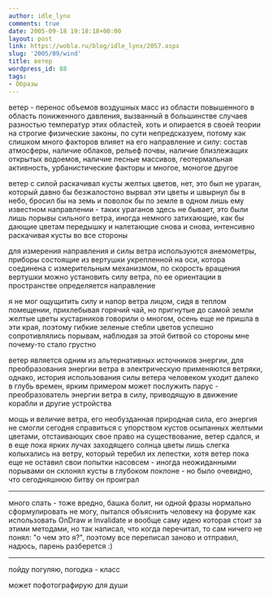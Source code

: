 ```yaml
---
author: idle_lynx
comments: true
date: 2005-09-18 19:18:18+00:00
layout: post
link: https://wobla.ru/blog/idle_lynx/2057.aspx
slug: '2005/09/wind'
title: ветер
wordpress_id: 88
tags:
- Образы
---
```


ветер - перенос объемов воздушных масс из области повышенного в область пониженного давления, вызванный в большинстве случаев разностью температур этих областей, хоть и опирается в своей теории на строгие физические законы, по сути непредсказуем, потому как слишком много факторов влияет на его направление и силу: состав атмосферы, наличие облаков, рельеф почвы, наличие близлежащих открытых водоемов, наличие лесные массивов, геотермальная активность, урбанистические факторы и многое, моногое другое

ветер с силой раскачивал кусты желтых цветов, нет, это был не ураган, который давно бы безжалостоно вырвал эти цветы и швырнул бы в небо, бросил бы на земь и поволок бы по земле в одном лишь ему известном направлении - таких ураганов здесь не бывает, это были лишь порывы сильного ветра, иногда немного затихающие, как бы дающие цветам передышку и налетающие снова и снова, интенсивно раскачивая кусты во все стороны

для измерения направления и силы ветра используются анемометры, приборы состоящие из вертушки укрепленной на оси, котора соединена с измерительным механизмом, по скорость вращения вертушки можно установить силу ветра, по ее ориентации в пространстве определяется направление

я не мог ощущитить силу и напор ветра лицом, сидя в теплом помещении, прихлебывая горячий чай, но пригнутые до самой земли желтые цветы кустарников говорили о многом, осень еще не пришла в эти края, поэтому гибкие зеленые стебли цветов успешно сопротивлялись порывам, наблюдая за этой битвой со стороны мне почему-то стало грустно

ветер является одним из альтернативных источников энергии, для преобразования энергии ветра в электрическую применяются ветряки, однако, история использования силы ветера человеком уходит далеко в глубь времен, ярким примером может послужить парус - преобразователь энергии ветра в силу, приводящую в движение корабли и другие устройства

мощь и величие ветра, его необузданная природная сила, его энергия не смогли сегодня справиться с упорством кустов осыпанных желтыми цветами, отстаивающих свое право на существование, ветер сдался, и в еще пока ярких лучах заходящего солнца цветы лишь слегка колыхались на ветру, который теребил их лепестки, хотя ветер пока еще не оставил свои попытки насовсем - иногда неожиданными порывами он склонял кусты в глубоком поклоне - но было очевидно, что сегодняшнюю битву он проиграл

* * *

много спать - тоже вредно, башка болит, ни одной фразы нормально сформулировать не могу, пытался объяснить человеку на форуме как использовать OnDraw и Invalidate и вообще саму идею которая стоит за этими методами, но так написал, что когда перечитал, то сам ничего не понял: "о чем это я?", поэтому все переписал заново и отправил, надюсь, парень разберется :)

* * *

пойду погуляю, погодка - класс

может пофотографирую для души
